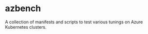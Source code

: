 # azbench

A collection of manifests and scripts to test various tunings on Azure
Kubernetes clusters.
